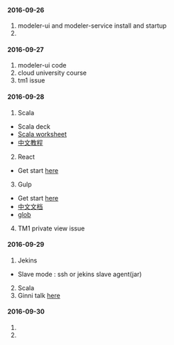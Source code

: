 #### 2016-09-26
1. modeler-ui and modeler-service install and startup
2. 

#### 2016-09-27
1. modeler-ui code
2. cloud university course
3. tm1 issue

#### 2016-09-28
1. Scala
  - Scala deck
  - [Scala worksheet](https://github.com/scala-ide/scala-worksheet/wiki/Getting-Started)
  - [中文教程](http://www.guidebee.info/wordpress/%E6%95%99%E7%A8%8B/scala%E5%BC%80%E5%8F%91%E6%95%99%E7%A8%8B)
2. React
  - Get start [here](https://facebook.github.io/react/docs/getting-started.html#create-react-app)
3. Gulp
  - Get start [here](https://github.com/gulpjs/gulp/blob/master/docs/getting-started.md)
  - [中文文档](https://github.com/lisposter/gulp-docs-zh-cn)
  - [glob](https://github.com/isaacs/node-glob)
4. TM1 private view issue

#### 2016-09-29
1. Jekins
  - Slave mode : ssh or jekins slave agent(jar)
2. Scala
3. Ginni talk [here](https://www.youtube.com/watch?v=5eKRm-vJHq0)

#### 2016-09-30
1.  
2.  

